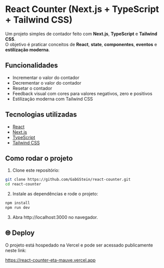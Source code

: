 # React Counter (Next.js + TypeScript + Tailwind CSS)

Um projeto simples de contador feito com **Next.js**, **TypeScript** e **Tailwind CSS**.  
O objetivo é praticar conceitos de **React**, **state**, **componentes**, **eventos** e **estilização moderna**.

## Funcionalidades

- Incrementar o valor do contador
- Decrementar o valor do contador
- Resetar o contador
- Feedback visual com cores para valores negativos, zero e positivos
- Estilização moderna com Tailwind CSS

## Tecnologias utilizadas

- [React](https://reactjs.org/)
- [Next.js](https://nextjs.org/)
- [TypeScript](https://www.typescriptlang.org/)
- [Tailwind CSS](https://tailwindcss.com/)

## Como rodar o projeto

1. Clone este repositório:

```bash
git clone https://github.com/GabGStein/react-counter.git
cd react-counter
```

2. Instale as dependências e rode o projeto:

```bash
npm install
npm run dev
```

3. Abra http://localhost:3000 no navegador.

## 🌐 Deploy

O projeto está hospedado na Vercel e pode ser acessado publicamente neste link:

https://react-counter-eta-mauve.vercel.app
